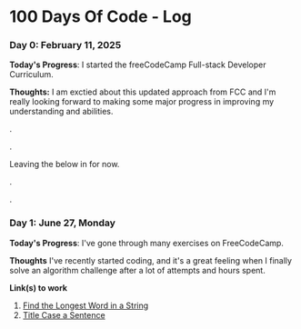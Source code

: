 # 100 Days Of Code - Log

### Day 0: February 11, 2025 

**Today's Progress**: I started the freeCodeCamp Full-stack Developer Curriculum.

**Thoughts:** I am exctied about this updated approach from FCC and I'm really looking forward to making some major progress in improving my understanding and abilities.

.

.

Leaving the below in for now. 

.

.

### Day 1: June 27, Monday

**Today's Progress**: I've gone through many exercises on FreeCodeCamp.

**Thoughts** I've recently started coding, and it's a great feeling when I finally solve an algorithm challenge after a lot of attempts and hours spent.

**Link(s) to work**
1. [Find the Longest Word in a String](https://www.freecodecamp.com/challenges/find-the-longest-word-in-a-string)
2. [Title Case a Sentence](https://www.freecodecamp.com/challenges/title-case-a-sentence)
